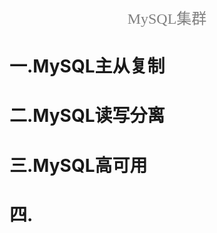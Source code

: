 <center><font face="黑体" color="grey" size="5" >MySQL集群</font></center>

# 一.MySQL主从复制

# 二.MySQL读写分离

# 三.MySQL高可用

# 四.